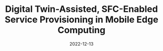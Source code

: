 ---
title: "Digital Twin-Assisted, SFC-Enabled Service Provisioning in Mobile Edge Computing"
authors:
- Jing Li
- Song Guo
- Weifa Liang
- Quan Chen
- Zichuan Xu
- Wenzheng Xu
- Albert Y. Zomaya


date: "2022-12-13"
#doi: "10.1109/TWC.2022.3159779"

# Publication type.
# 1 = Conference paper; 2 = Journal article;
# 3 = Preprint Paper; 4 = Report; 5 = Book; 6 = Book section;
# 7 = Thesis; 8 = Patent
publication_types: ["2"]

# Publication name and optional abbreviated publication name.
publication: "*IEEE Transactions on Mobile Computing*"
publication_short: "TMC (CCF-A)"

# url_pdf: https://ieeexplore.ieee.org/document/9740503
# url_code: ''
# url_dataset: ''
# url_poster: ''
# url_project: ''
# url_slides: ''
# url_video: ''

---